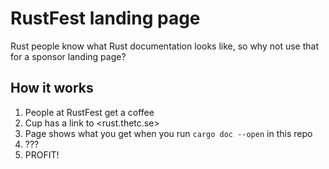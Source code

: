 # RustFest landing page

Rust people know what Rust documentation looks like,
so why not use that for a sponsor landing page?

## How it works

1. People at RustFest get a coffee
2. Cup has a link to <rust.thetc.se>
3. Page shows what you get when you run `cargo doc --open` in this repo
4. ???
5. PROFIT!
